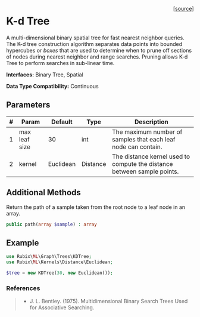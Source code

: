 <span style="float:right;"><a href="https://github.com/RubixML/RubixML/blob/master/src/Graph/Trees/KDTree.php">[source]</a></span>

# K-d Tree
A multi-dimensional binary spatial tree for fast nearest neighbor queries. The K-d tree construction algorithm separates data points into bounded hypercubes or *boxes* that are used to determine when to prune off sections of nodes during nearest neighbor and range searches. Pruning allows K-d Tree to perform searches in sub-linear time.

**Interfaces:** Binary Tree, Spatial

**Data Type Compatibility:** Continuous

## Parameters
| # | Param | Default | Type | Description |
|---|---|---|---|---|
| 1 | max leaf size | 30 | int | The maximum number of samples that each leaf node can contain. |
| 2 | kernel | Euclidean | Distance | The distance kernel used to compute the distance between sample points. |

## Additional Methods
Return the path of a sample taken from the root node to a leaf node in an array.
```php
public path(array $sample) : array
```

## Example
```php
use Rubix\ML\Graph\Trees\KDTree;
use Rubix\ML\Kernels\Distance\Euclidean;

$tree = new KDTree(30, new Euclidean());
```

### References
>- J. L. Bentley. (1975). Multidimensional Binary Search Trees Used for Associative Searching.